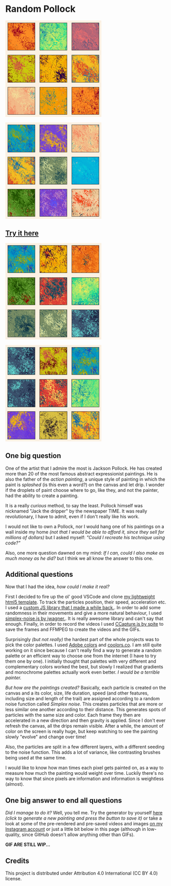# Random Pollock

![montage-1](output/images/montages/resized-montage-1.png)

![montage-2](output/images/montages/resized-montage-2.png)

## [Try it here](https://lorenzoros.si/random-pollock/)

![montage-3](output/images/montages/resized-montage-3.png)

![montage-4](output/images/montages/resized-montage-4.png)

## One big question

One of the artist that I admire the most is Jackson Pollock. He has created more than 20 of the most famous abstract expressionist paintings. He is also the father of the *action painting*, a unique style of painting in which the paint is *splashed* (is this even a word?) on the canvas and let drip. I wonder if the droplets of paint choose where to go, like they, and not the painter, had the ability to create a painting.

It is a really *curious* method, to say the least. Pollock himself was nicknamed "Jack the dripper" by the newspaper TIME. It was really revolutionary, I have to admit, even if I don't really like his work.

I would not like to own a Pollock, nor I would hang one of his paintings on a wall inside my home *(not that I would be able to afford it, since they sell for millions of dollars)* but I asked myself: *"Could I recreate his technique using code?"*

Also, one more question dawned on my mind: *If I can, could I also make as much money as he did?* but I think we all know the answer to this one.

## Additional questions

Now that I had the idea, *how could I make it real?*

First I decided to fire up the ol' good VSCode and clone [my lightweight html5 template](https://github.com/lorossi/empty-html5-canvas-project). To track the particles position, their speed, acceleration etc. I used a [custom JS library that I made a while back.](https://github.com/lorossi/js-vectors). In order to add some randomness in their movements and give a more natural behaviour, I used [simplex-noise.js by jwagner.](https://github.com/jwagner/simplex-noise.js/). It is really awesome library and can't say that enough. Finally, in order to record the videos I used [CCapture.js by spite](https://github.com/spite/ccapture.js/) to save the frames and FFMPEG to create the videos and the GIFs.

Surprisingly *(but not really)* the hardest part of the whole projects was to pick the color palettes. I used [Adobe colors](https://color.adobe.com/explore) and [coolors.co](https://coolors.co/). I am still quite working on it since because I can't really find a way to generate a random palette or an efficient way to choose one from the internet (I have to try them one by one). I initially thought that palettes with very different and complementary colors worked the best, but slowly I realized that gradients and monochrome palettes actually work even better. *I would be a terrible painter.*

*But how are the paintings created?* Basically, each particle is created on the canvas and a its color, size, life duration, speed (and other features, including size and length of the trail) are assigned according to a random noise function called *Simplex noise*. This creates particles that are more or less similar one another according to their distance. This generates spots of particles with the same size and color.
Each frame they then are accelerated in a new direction and then gravity is applied. Since I don't ever refresh the canvas, all the drips remain visible. After a while, the amount of color on the screen is really huge, but keep watching to see the painting slowly "evolve" and change over time!

Also, the particles are split in a few different layers, with a different seeding to the noise function. This adds a lot of variance, like contrasting brushes being used at the same time.

I would like to know how man times each pixel gets painted on, as a way to measure how much the painting would weight over time. Luckily there's no way to know that since pixels are information and information is weightless (almost).

## One big answer to end all questions

*Did I manage to do it?* Well, you tell me. Try the generator by yourself [here](https://lorenzoros.si/random-pollock/) *(click to generate a new painting and press the button to save it)* or take a look at some of the pre-rendered and pre-saved videos and images [on my Instagram account](https://www.instagram.com/lorossi97/) or just a little bit below in this page (although in low-quality, since GitHub doesn't allow anything other than GIFs).

**GIF ARE STILL WIP...**

## Credits

This project is distributed under Attribution 4.0 International (CC BY 4.0) license.
